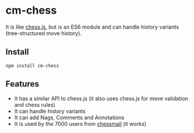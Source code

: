 # cm-chess 

It is like [chess.js](https://github.com/jhlywa/chess.js), 
but is an ES6 module and can handle history variants (tree-structured move history).

## Install

`npm install cm-chess`

## Features

- It has a similar API to chess.js 
  (it also uses chess.js for move validation and chess rules)
- It can handle history variants
- It can add Nags, Comments and Annotations
- It is used by the 7000 users from [chessmail](https://www.chessmail.eu) (it works)

